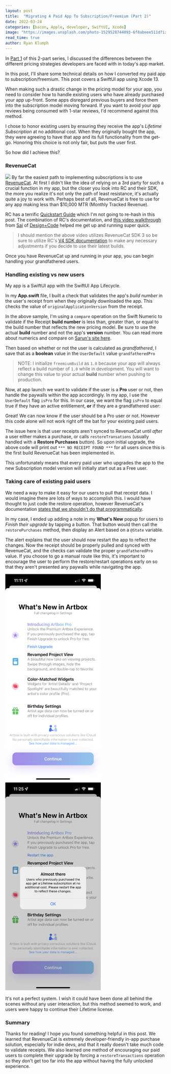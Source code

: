 ```yaml
---
layout: post
title:  "Migrating A Paid App To Subscription/Freemium (Part 2)"
date: 2022-03-24
categories: [bacon, Apple, developer, SwiftUI, Xcode]
image: "https://images.unsplash.com/photo-1529528744093-6f8abeee511d?ixlib=rb-1.2.1&ixid=MnwxMjA3fDB8MHxwaG90by1wYWdlfHx8fGVufDB8fHx8&auto=format&fit=crop&w=2670&q=80"
read_time: true
author: Ryan Klumph
---
```


In [Part 1](https://thatvirtualboy.com/migrating-paid-app-to-subscription-freemium-1/) of this 2-part series, I discussed the differences between the different pricing strategies developers are faced with in today's app market.

In this post, I'll share some technical details on how I converted my paid app to subscription/freemium. This post covers a SwiftUI app using Xcode 13.

When making such a drastic change in the pricing model for your app, you need to consider how to handle existing users who have already purchased your app up-front. Some apps disregard previous buyers and force them into the subscription model moving forward. If you want to avoid your app reviews being consumed with 1-star reviews, I'd recommend against this method.

I chose to honor existing users by ensuring they receive the app's *Lifetime Subscription* at no additional cost. When they originally bought the app, they were agreeing to have that app and its full functionality from the get-go. Honoring this choice is not only fair, but puts the user first.

So how did I achieve this?

### RevenueCat
![](https://external-content.duckduckgo.com/iu/?u=https%3A%2F%2Ffiles.readme.io%2F5c97626-OG_image.png&f=1&nofb=1)
By far the easiest path to implementing subscriptions is to use [RevenueCat](https://www.revenuecat.com). At first I didn't like the idea of relying on a 3rd party for such a crucial function in my app, but the closer you look into RC and their SDK, the more you realize it's not only the path of least resistance, it's actually quite a joy to work with. Perhaps best of all, RevenueCat is free to use for any app making less than $10,000 MTR (Monthly Tracked Revenue).

RC has a terrific [Quickstart Guide](https://docs.revenuecat.com/docs/getting-started) which I'm not going to re-hash in this post. The combination of RC's documentation, and [this video walkthrough](https://www.youtube.com/watch?v=0H2SdKf4ot0) from [Sai](https://designcode.io/instructor/sai) of [Design+Code](https://designcode.io) helped me get up and running super quick.

>I should mention the above video utilizes RevenueCat SDK 3 so be sure to utilize RC's [V4 SDK documentation](https://github.com/RevenueCat/purchases-ios/blob/main/Documentation.docc/V4_API_Migration_guide.md) to make any necessary adjustments if you decide to use their latest builds.

Once you have RevenueCat up and running in your app, you can begin handling your grandfathered users.

### Handling existing vs new users
My app is a SwiftUI app with the SwiftUI App Lifecycle.

In my **App.swift** file, I built a check that validates the app's *build number* in the user's receipt from when they originally downloaded the app. This checks the value of `originalApplicationVersion` from the receipt.

<script src="https://gist.github.com/thatvirtualboy/dce533c039c0b0d7f42f74e07e689cd1.js"></script>

In the above sample, I'm using a `compare` operation on the Swift Numeric to validate if the Receipt **build number** is less than, greater than, or equal to the build number that reflects the new pricing model. Be sure to use the actual **build** number and not the app's **version** number. You can read more about numerics and compare on [Sarun's site here](https://sarunw.com/posts/how-to-compare-two-app-version-strings-in-swift/).

Then based on whether or not the user is calculated as *grandfathered*, I save that as a **boolean** value in the `UserDefault` value `grandfatheredPro`

>NOTE: I initialize `freemiumBuild` as `1.0` because your app will always reflect a build number of `1.0` while in development. You will want to change this value to your actual **build** number when pushing to production.

Now, at app launch we want to validate if the user is a **Pro** user or not, then handle the paywalls within the app accordingly. In my app, I use the `UserDefault` flag `isPro` for this. In our case, we want the flag `isPro` to equal true if they have an active entitlement, **or** if they are a grandfathered user:

<script src="https://gist.github.com/thatvirtualboy/1eac178d6c4a28cf4d8baf4224932983.js"></script>

Great! We can now know if the user should be a Pro user or not. However this code alone will not work right off the bat for your existing paid users.

The issue here is that user receipts aren't synced to RevenueCat until *after* a user either makes a purchase, or calls `restoreTransations` (usually handled with a **Restore Purchases** button). So upon initial upgrade, the above code will print out `*** NO RECEIPT FOUND ***` for all users since this is the first build RevenueCat has been implemented in.

This unfortunately means that every paid user who upgrades the app to the new Subscription model version will initially start out as a Free user.

### Taking care of existing paid users
We need a way to make it easy for our users to pull that receipt data. I would imagine there are lots of ways to accomplish this. I would have thought to just code the restore operation, however RevenueCat's documentation [states that we shouldn't do that programmatically](https://docs.revenuecat.com/docs/restoring-purchases).

In my case, I ended up adding a note in my **What's New** popup for users to *Finish their upgrade* by tapping a button. That button would then call the `restorePurchases` method, then display an Alert based on a `@State` variable.

<script src="https://gist.github.com/thatvirtualboy/61a41eae6d1d5e6baad3375f1fcccc24.js"></script>

The alert explains that the user should now restart the app to reflect the changes. Now the receipt should be properly pulled and synced with RevenueCat, and the checks can validate the proper `grandfatheredPro` value. If you choose to go a manual route like this, it's important to encourage the user to perform the restore/restart operations early on so that they aren't presented any paywalls while navigating the app.
<p float="left">
<img src="/assets/images/artbox27new2.PNG" width="300" />
<img src="/assets/images/artbox27new1.PNG" width="300" />
</p>

It's not a perfect system. I wish it could have been done all behind the scenes without any user interaction, but this method seemed to work, and users were happy to continue their Lifetime license.

### Summary
Thanks for reading! I hope you found something helpful in this post. We learned that RevenueCat is extremely developer-friendly in-app purchase solution, especially for indie devs, and that it really doesn't take much code to validate receipts. We also learned one method of encouraging our paid users to complete their upgrade by forcing a `restoreTransactions` operation so they don't get too far into the app without having the fully unlocked experience.
